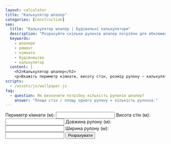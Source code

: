 ```yaml
---
layout: calculator
title: "Калькулятор шпалер"
categories: [construction]
seo:
  title: "Калькулятор шпалер | Будівельні калькулятори"
  description: "Розрахуйте скільки рулонів шпалер потрібно для обклеювання кімнати."
  keywords:
    - шпалери
    - ремонт
    - кімната
    - будівництво
    - калькулятор
  content: |
    <h2>Калькулятор шпалер</h2>
    <p>Вкажіть периметр кімнати, висоту стін, розмір рулону — калькулятор знайде кількість рулонів.</p>
scripts:
  - /assets/js/wallpaper.js
faq:
  - question: Як визначити потрібну кількість рулонів шпалер?
    answer: "Площа стін / площу одного рулону = кількість рулонів."
---
```


<form id="wallpaper-form" autocomplete="off">
  <label>
    Периметр кімнати (м):
    <input type="number" id="wallpaper-perimeter" min="0" step="any" required>
  </label>
  <label>
    Висота стін (м):
    <input type="number" id="wallpaper-height" min="0" step="any" required>
  </label>
  <label>
    Довжина рулону (м):
    <input type="number" id="wallpaper-roll-length" min="0" step="any" required>
  </label>
  <label>
    Ширина рулону (м):
    <input type="number" id="wallpaper-roll-width" min="0" step="any" required>
  </label>
  <button type="submit">Розрахувати</button>
</form>
<div id="wallpaper-result" class="result"></div>
